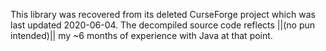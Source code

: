 This library was recovered from its deleted CurseForge project which was last updated 2020-06-04.
The decompiled source code reflects ||(no pun intended)|| my ~6 months of experience with Java at that point.

